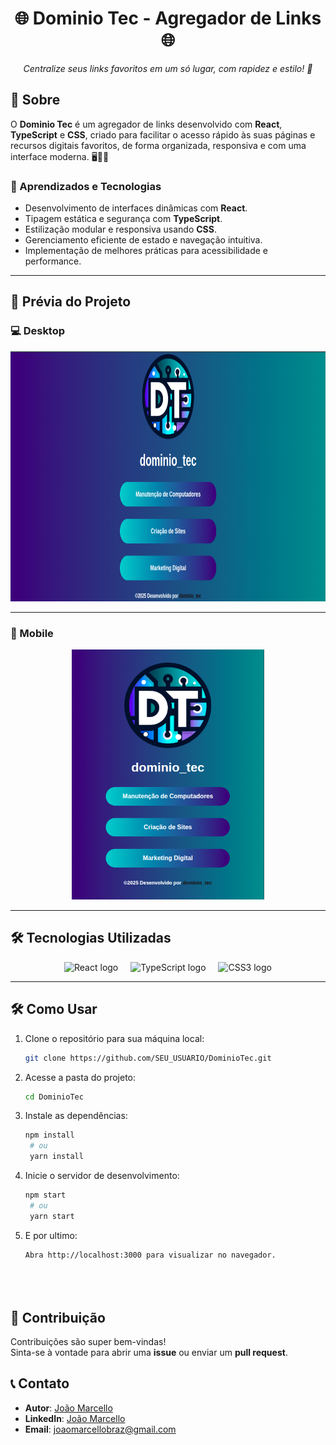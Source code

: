 <h1 align="center">🌐 Dominio Tec - Agregador de Links 🌐</h1>

<p align="center">
  <i>Centralize seus links favoritos em um só lugar, com rapidez e estilo! 🚀</i>
</p>

## 📖 Sobre

O **Dominio Tec** é um agregador de links desenvolvido com **React**, **TypeScript** e **CSS**, criado para facilitar o acesso rápido às suas páginas e recursos digitais favoritos, de forma organizada, responsiva e com uma interface moderna. 🖥️📱✨

### 🚀 Aprendizados e Tecnologias
- Desenvolvimento de interfaces dinâmicas com **React**.
- Tipagem estática e segurança com **TypeScript**.
- Estilização modular e responsiva usando **CSS**.
- Gerenciamento eficiente de estado e navegação intuitiva.
- Implementação de melhores práticas para acessibilidade e performance.

---

## 🌟 Prévia do Projeto

### 💻 Desktop
<p align="center">
  <img height="400" src="https://github.com/Joaomarcellodev/dominio-tec-links/blob/main/src/assets/desktop.png?raw=true" alt="Prévia do Dominio Tec no Desktop" />
</p>

---

### 📱 Mobile
<p align="center">
  <img height="400" src="https://github.com/Joaomarcellodev/dominio-tec-links/blob/main/src/assets/mobile.png?raw=true" alt="Prévia do Dominio Tec no Mobile" />
</p>

---

## 🛠️ Tecnologias Utilizadas
<p align="center">
  <img src="https://cdn.jsdelivr.net/gh/devicons/devicon/icons/react/react-original.svg" height="60" alt="React logo" />
  <img width="12" />
  <img src="https://cdn.jsdelivr.net/gh/devicons/devicon/icons/typescript/typescript-original.svg" height="60" alt="TypeScript logo" />
  <img width="12" />
  <img src="https://cdn.jsdelivr.net/gh/devicons/devicon/icons/css3/css3-original.svg" height="60" alt="CSS3 logo" />
</p>

---

## 🛠️ Como Usar

1. Clone o repositório para sua máquina local:

   ```bash
   git clone https://github.com/SEU_USUARIO/DominioTec.git

2. Acesse a pasta do projeto:

   ```bash
   cd DominioTec

3. Instale as dependências:

   ```bash
   npm install
    # ou
    yarn install

4. Inicie o servidor de desenvolvimento:

   ```bash
   npm start
    # ou
    yarn start

5. E por ultimo:

   ```bash
   Abra http://localhost:3000 para visualizar no navegador.





## 🌟 Contribuição

Contribuições são super bem-vindas!  
Sinta-se à vontade para abrir uma **issue** ou enviar um **pull request**.

## 📞 Contato

- **Autor**: [João Marcello](https://github.com/Joaomarcellodev)  
- **LinkedIn**: [João Marcello](https://www.linkedin.com/in/joaomarcellodev/)  
- **Email**: joaomarcellobraz@gmail.com
